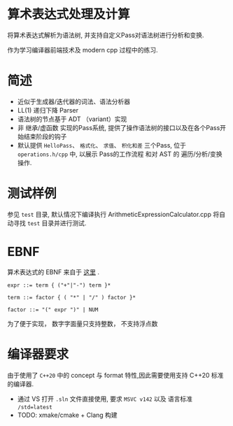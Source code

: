 # 算术表达式处理及计算
 将算术表达式解析为语法树, 并支持自定义Pass对语法树进行分析和变换.   
 
 作为学习编译器前端技术及 modern cpp 过程中的练习. 

# 简述 
 + 近似于生成器/迭代器的词法、语法分析器
 + LL(1) 递归下降 Parser
 + 语法树的节点基于 ADT （variant）实现
 + 非 继承/虚函数 实现的Pass系统, <!-- 类似于 简化的 llvm 中的 New Pass System. 支持自定义Pass及调整Pass流程, --> 提供了操作语法树的接口以及在各个Pass开始结束阶段的钩子  
 + 默认提供 `HelloPass`、 `格式化`、 `求值`、 `积化和差` 三个Pass, 位于 `operations.h/cpp` 中, 以展示 Pass的工作流程 和对 AST 的 遍历/分析/变换 操作. 

# 测试样例
 参见 `test` 目录, 默认情况下编译执行 ArithmeticExpressionCalculator.cpp 将自动寻找 `test` 目录并进行测试. 

# EBNF 
 算术表达式的 EBNF 来自于 [这里](https://python3-cookbook.readthedocs.io/zh_CN/latest/c02/19_writing_recursive_descent_parser.html) .
 
 ~~~ ebnf 
 expr ::= term { ("+"|"-") term }*
 
 term ::= factor { ( "*" | "/" ) factor }*

 factor ::= "(" expr ")" | NUM 
 ~~~ 
 为了便于实现， 数字字面量只支持整数， 不支持浮点数

# 编译器要求
 由于使用了 `C++20` 中的 concept 与 format 特性,因此需要使用支持 C++20 标准的编译器.  
 + 通过 VS 打开 `.sln` 文件直接使用, 要求 `MSVC v142` 以及 语言标准 `/std=latest`
 + TODO: xmake/cmake + Clang 构建 
 